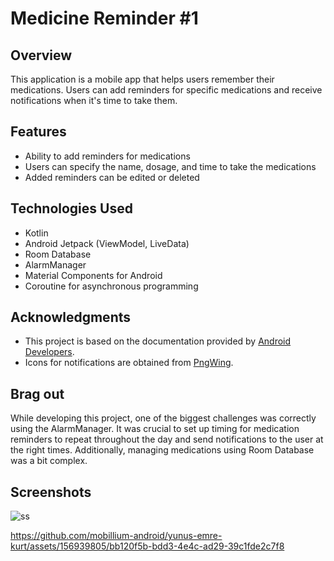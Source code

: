 # Medicine Reminder #1

## Overview
This application is a mobile app that helps users remember their medications. Users can add reminders for specific medications and receive notifications when it's time to take them.

## Features
- Ability to add reminders for medications
- Users can specify the name, dosage, and time to take the medications
- Added reminders can be edited or deleted

## Technologies Used
- Kotlin
- Android Jetpack (ViewModel, LiveData)
- Room Database
- AlarmManager
- Material Components for Android
- Coroutine for asynchronous programming

## Acknowledgments
- This project is based on the documentation provided by [Android Developers](https://developer.android.com/).
- Icons for notifications are obtained from [PngWing](https://www.pngwing.com/en/free-png-zbbir/download).

## Brag out
While developing this project, one of the biggest challenges was correctly using the AlarmManager. It was crucial to set up timing for medication reminders to repeat throughout the day and send notifications to the user at the right times. Additionally, managing medications using Room Database was a bit complex.

## Screenshots

![ss](https://github.com/mobillium-android/yunus-emre-kurt/assets/156939805/895cd695-6543-4c20-bffb-4982cf0f6c84)

https://github.com/mobillium-android/yunus-emre-kurt/assets/156939805/bb120f5b-bdd3-4e4c-ad29-39c1fde2c7f8


